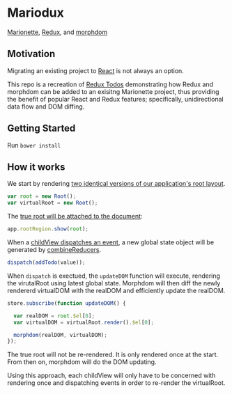 # Mariodux
[Marionette](https://github.com/marionettejs/backbone.marionette), [Redux](https://github.com/reactjs/redux), and [morphdom](https://github.com/patrick-steele-idem/morphdom)

## Motivation
Migrating an existing project to [React](https://github.com/facebook/react) is not always an option.

This repo is a recreation of [Redux Todos](https://github.com/reactjs/redux/tree/master/examples/todos) demonstrating how Redux and morphdom can be added to an exisitng Marionette project, thus providing the benefit of popular React and Redux features; specifically, unidirectional data flow and DOM diffing.

## Getting Started
Run `bower install`

## How it works
We start by rendering [two identical versions of our application's root layout](https://github.com/AndrewHenderson/mariodux/blob/master/index.js#L13-L14).
```js
var root = new Root();
var virtualRoot = new Root();
```
The [true root will be attached to the document](https://github.com/AndrewHenderson/mariodux/blob/master/index.js#L44):
```js
app.rootRegion.show(root);
```
When a [childView dispatches an event](https://github.com/AndrewHenderson/mariodux/blob/master/components/AddTodo.js#L38), a new global state object will be generated by [combineReducers](https://github.com/AndrewHenderson/mariodux/blob/master/reducers/index.js#L9-L12).
```js
dispatch(addTodo(value));
```
When `dispatch` is exectued, the `updateDOM` function will execute, rendering the virutalRoot using latest global state. Morphdom will then diff the newly rendererd virtualDOM with the realDOM and efficiently update the realDOM.
```js
store.subscribe(function updateDOM() {

  var realDOM = root.$el[0];
  var virtualDOM = virtualRoot.render().$el[0];

  morphdom(realDOM, virtualDOM);
});
```
The true root will not be re-rendered. It is only rendered once at the start. From then on, morphdom will do the DOM updating.

Using this approach, each childView will only have to be concerned with rendering once and dispatching events in order to re-render the virtualRoot.
